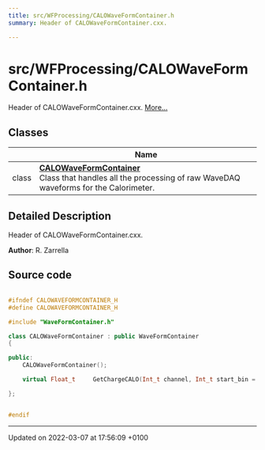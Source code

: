```yaml
---
title: src/WFProcessing/CALOWaveFormContainer.h
summary: Header of CALOWaveFormContainer.cxx. 

---
```


# src/WFProcessing/CALOWaveFormContainer.h

Header of CALOWaveFormContainer.cxx.  [More...](#detailed-description)

## Classes

|                | Name           |
| -------------- | -------------- |
| class | **[CALOWaveFormContainer](/Classes/classCALOWaveFormContainer.md)** <br>Class that handles all the processing of raw WaveDAQ waveforms for the Calorimeter.  |

## Detailed Description

Header of CALOWaveFormContainer.cxx. 

**Author**: R. Zarrella 



## Source code

```cpp

#ifndef CALOWAVEFORMCONTAINER_H
#define CALOWAVEFORMCONTAINER_H

#include "WaveFormContainer.h"

class CALOWaveFormContainer : public WaveFormContainer
{

public:
    CALOWaveFormContainer();

    virtual Float_t     GetChargeCALO(Int_t channel, Int_t start_bin = CHARGESTARTBIN, Int_t stop_bin = CHARGESTOPBIN);

};


#endif
```


-------------------------------

Updated on 2022-03-07 at 17:56:09 +0100

